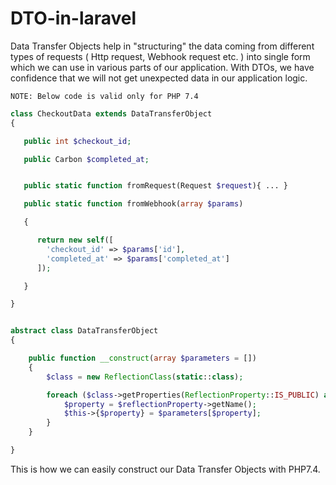 # DTO-in-laravel

Data Transfer Objects help in "structuring" the data coming from different types of requests ( Http request, Webhook request etc. ) into single form which we can use in various parts of our application. With DTOs, we have confidence that we will not get unexpected data in our application logic.

```
NOTE: Below code is valid only for PHP 7.4
```

```php
class CheckoutData extends DataTransferObject
{

   public int $checkout_id;

   public Carbon $completed_at;


   public static function fromRequest(Request $request){ ... }

   public static function fromWebhook(array $params)

   {

      return new self([
        'checkout_id' => $params['id'],
        'completed_at' => $params['completed_at']
      ]);

   }

}
```

```php

abstract class DataTransferObject
{

    public function __construct(array $parameters = [])
    {
        $class = new ReflectionClass(static::class);

        foreach ($class->getProperties(ReflectionProperty::IS_PUBLIC) as $reflectionProperty){
            $property = $reflectionProperty->getName();
            $this->{$property} = $parameters[$property];
        }
    }

}

```

This is how we can easily construct our Data Transfer Objects with PHP7.4.

